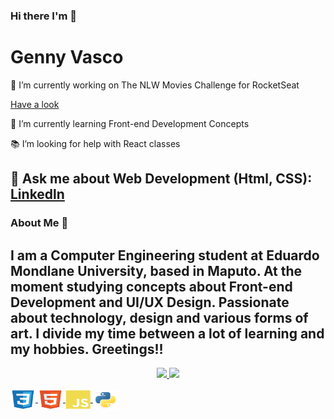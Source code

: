 ### Hi there I'm 👋
# Genny Vasco

🔭 I’m currently working on The NLW Movies Challenge for RocketSeat


[Have a look](https://github.com/GnyVasco/nlw-desafio-extra)


📌 I’m currently learning Front-end Development Concepts


📚 I’m looking for help with React classes


💬 Ask me about Web Development (Html, CSS): 
[Linkedln](https://www.linkedin.com/in/genny-vasco-0ab19721b/)
---
### About Me 🦋

I am a Computer Engineering student at Eduardo Mondlane University, based in Maputo. 
At the moment studying concepts about Front-end Development and UI/UX Design. 
Passionate about technology, design and various forms of art. 
I divide my time between a lot of learning and my hobbies. 
Greetings!!
---
<div align="center" dir="auto">
<a href="https://github.com/GnyVasco">
<img height="180em" src="https://github-readme-stats.vercel.app/api?username=GnyVasco" data-canonical-src="https://github-readme-stats.vercel.app/api?username=GnyVasco&amp;show_icons=true&amp;theme=github_dark&amp;include_all_commits=true&amp;count_private=true" style="max-width: 100%;">
<img height="180em" src="https://github-readme-stats.vercel.app/api/top-langs/?username=GnyVasco" data-canonical-src="https://github-readme-stats.vercel.app/api/top-langs/?username=GnyVasco&amp;layout=compact&amp;langs_count=7&amp;theme=github_dark" style="max-width: 100%;">
 </a></div><a href="https://github.com/GnyVasco">
 
 <div dir="auto"><br>
  <img align="center" alt="Genny-CSS" height="30" width="40" src="https://raw.githubusercontent.com/devicons/devicon/master/icons/css3/css3-original.svg" style="max-width: 100%;">
  <img align="center" alt="Genny-HTML" height="30" width="40" src="https://raw.githubusercontent.com/devicons/devicon/master/icons/html5/html5-original.svg" style="max-width: 100%;">
  <img align="center" alt="Genny-Js" height="30" width="40" src="https://raw.githubusercontent.com/devicons/devicon/master/icons/javascript/javascript-plain.svg" style="max-width: 100%;">
  <img align="center" alt="Genny-Python" height="30" width="40" src="https://raw.githubusercontent.com/devicons/devicon/master/icons/python/python-original.svg" style="max-width: 100%;">
  
</div>
